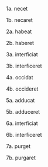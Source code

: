 1a. necet 

1b. necaret

2a. habeat 

2b. haberet

3a. interficiat

3b. interficeret

4a. occidat

4b. occideret

5a. adducat

5b. adduceret

6a. interficiat

6b. interficeret

7a. purget

7b. purgaret

